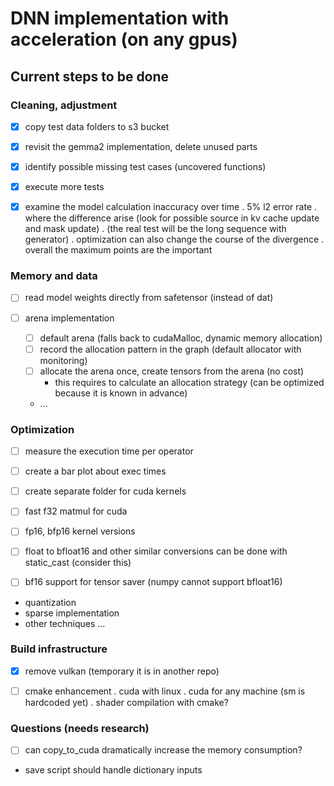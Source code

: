 # DNN implementation with acceleration (on any gpus)

## Current steps to be done


### Cleaning, adjustment

- [x] copy test data folders to s3 bucket
- [x] revisit the gemma2 implementation, delete unused parts
- [x] identify possible missing test cases (uncovered functions) 
- [x] execute more tests
- [x] examine the model calculation inaccuracy over time
    . 5% l2 error rate
	. where the difference arise (look for possible source in kv cache update and mask update)
	. (the real test will be the long sequence with generator)
	. optimization can also change the course of the divergence
	. overall the maximum points are the important


### Memory and data

- [ ] read model weights directly from safetensor (instead of dat)

- [ ] arena implementation
    - [ ] default arena (falls back to cudaMalloc, dynamic memory allocation)
	- [ ] record the allocation pattern in the graph (default allocator with monitoring)
	- [ ] allocate the arena once, create tensors from the arena (no cost)
	    - this requires to calculate an allocation strategy (can be optimized because it is known in advance)
	- ...


### Optimization

- [ ] measure the execution time per operator
- [ ] create a bar plot about exec times
- [ ] create separate folder for cuda kernels

- [ ] fast f32 matmul for cuda

- [ ] fp16, bfp16 kernel versions

- [ ] float to bfloat16 and other similar conversions can be done with static_cast (consider this)
- [ ] bf16 support for tensor saver (numpy cannot support bfloat16)


- quantization
- sparse implementation
- other techniques ...


### Build infrastructure

- [x] remove vulkan (temporary it is in another repo)
- [ ] cmake enhancement
    . cuda with linux
	. cuda for any machine (sm is hardcoded yet)
	. shader compilation with cmake?


### Questions (needs research)

- [ ] can copy_to_cuda dramatically increase the memory consumption?


- save script should handle dictionary inputs




